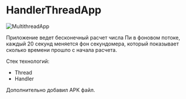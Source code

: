 # HandlerThreadApp
![MultithreadApp](https://user-images.githubusercontent.com/100588670/178143889-d163ff93-8690-4210-8cdf-735732e3323f.png)

Приложение ведет бесконечный расчет числа Пи в фоновом потоке, каждый 20 секунд меняется фон секундомера, который показывает сколько времени прошло с начала расчета.

Стек технологий:
 - Thread
 - Handler

Дополнительно добавил APK файл.
